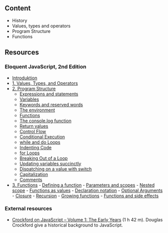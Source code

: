 ## Content
- History
- Values, types and operators
- Program Structure
- Functions

## Resources

### Eloquent JavaScript, 2nd Edition

- [Introduktion](http://eloquentjavascript.net/00_intro.html)
- [1. Values, Types, and Operators](http://eloquentjavascript.net/01_values.html)
- [2. Program Structure](http://eloquentjavascript.net/02_program_structure.html)
	- [Expressions and statements](http://eloquentjavascript.net/02_program_structure.html#h_5fUOQZwwHx)
    - [Variables](http://eloquentjavascript.net/02_program_structure.html#h_rAGNsfewCX)
	- [Keywords and reserved words](http://eloquentjavascript.net/02_program_structure.html#h_ko4pqLOTdI)
    - [The environment](http://eloquentjavascript.net/02_program_structure.html#h_2Tc54fkIgF)
    - [Functions](http://eloquentjavascript.net/02_program_structure.html#h_K5Yd6h3Axg)
    - [The console.log function](http://eloquentjavascript.net/02_program_structure.html#h_6+Vb3XQoaa)
    - [Return values](http://eloquentjavascript.net/02_program_structure.html#h_nULi9znEdr)
    - [Control Flow](http://eloquentjavascript.net/02_program_structure.html#h_rDxYNPd65Z)
    - [Conditional Execution](http://eloquentjavascript.net/02_program_structure.html#h_wpz5oi2dy7)
    - [while and do Loops](http://eloquentjavascript.net/02_program_structure.html#h_FaGGgUI+MM)
    - [Indenting Code](http://eloquentjavascript.net/02_program_structure.html#h_3I0M2f1Cmh)
    - [for Loops](http://eloquentjavascript.net/02_program_structure.html#h_oupMC+5FKN)
    - [Breaking Out of a Loop](http://eloquentjavascript.net/02_program_structure.html#h_WWKAoSPJ47)
    - [Updating variables succinctly](http://eloquentjavascript.net/02_program_structure.html#h_TGUhwjSkqm)
    - [Dispatching on a value with switch](http://eloquentjavascript.net/02_program_structure.html#h_jMKsa0SXdL)
    - [Capitalization](http://eloquentjavascript.net/02_program_structure.html#h_t54vuASjLD)
    - [Comments](http://eloquentjavascript.net/02_program_structure.html#h_/OBuIOX390)
- [3. Functions](http://eloquentjavascript.net/03_functions.html)
        - [Defining a function](http://eloquentjavascript.net/03_functions.html#h_tqLFw/oazr)
        - [Parameters and scopes](http://eloquentjavascript.net/03_functions.html#h_u4j2OhpYkg)
        - [Nested scope](http://eloquentjavascript.net/03_functions.html#h_c/Ms2Ed/N0)
        - [Functions as values](http://eloquentjavascript.net/03_functions.html#h_y6WGSsYfER)
        - [Declaration notation](http://eloquentjavascript.net/03_functions.html#h_H2WKvqbgVY)
        - [Optional Arguments](http://eloquentjavascript.net/03_functions.html#h_1pGtRjrCUp)
        - [Closure](http://eloquentjavascript.net/03_functions.html#h_hOd+yVxaku)
        - [Recursion](http://eloquentjavascript.net/03_functions.html#h_jxl1p970Fy)
        - [Growing functions](http://eloquentjavascript.net/03_functions.html#h_eVDWIAuyBK)
        - [Functions and side effects](http://eloquentjavascript.net/03_functions.html#h_EdyBGBF6y/)


### External resources
- [Crockford on JavaScript – Volume 1: The Early Years](https://youtu.be/JxAXlJEmNMg) (1 h 42 m). Douglas Crockford give a historical background to JavaScript.
